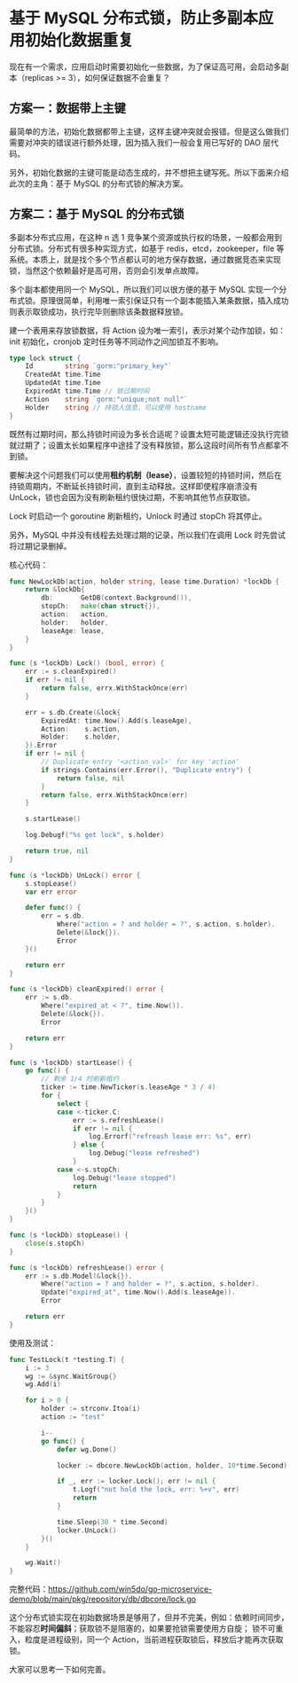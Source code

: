 # 基于 MySQL 分布式锁，防止多副本应用初始化数据重复

现在有一个需求，应用启动时需要初始化一些数据，为了保证高可用，会启动多副本（replicas >= 3），如何保证数据不会重复？

## 方案一：数据带上主键
最简单的方法，初始化数据都带上主键，这样主键冲突就会报错。但是这么做我们需要对冲突的错误进行额外处理，因为插入我们一般会复用已写好的 DAO 层代码。

另外，初始化数据的主键可能是动态生成的，并不想把主键写死。所以下面来介绍此次的主角：基于 MySQL 的分布式锁的解决方案。

## 方案二：基于 MySQL 的分布式锁

多副本分布式应用，在这种 n 选 1 竞争某个资源或执行权的场景，一般都会用到分布式锁。分布式有很多种实现方式，如基于 redis，etcd，zookeeper，file 等系统。本质上，就是找个多个节点都认可的地方保存数据，通过数据竞态来实现锁，当然这个依赖最好是高可用，否则会引发单点故障。

多个副本都使用同一个 MySQL，所以我们可以很方便的基于 MySQL 实现一个分布式锁。原理很简单，利用唯一索引保证只有一个副本能插入某条数据，插入成功则表示取锁成功，执行完毕则删除该条数据释放锁。

建一个表用来存放锁数据，将 Action 设为唯一索引，表示对某个动作加锁，如：init 初始化，cronjob 定时任务等不同动作之间加锁互不影响。

```go
type lock struct {
    Id        string `gorm:"primary_key"`
    CreatedAt time.Time
    UpdatedAt time.Time
    ExpiredAt time.Time // 锁过期时间
    Action    string `gorm:"unique;not null"`
    Holder    string // 持锁人信息，可以使用 hostname
}
```

既然有过期时间，那么持锁时间设为多长合适呢？设置太短可能逻辑还没执行完锁就过期了；设置太长如果程序中途挂了没有释放锁，那么这段时间所有节点都拿不到锁。

要解决这个问题我们可以使用**租约机制（lease）**，设置较短的持锁时间，然后在持锁周期内，不断延长持锁时间，直到主动释放。这样即使程序崩溃没有 UnLock，锁也会因为没有刷新租约很快过期，不影响其他节点获取锁。

Lock 时启动一个 goroutine 刷新租约，Unlock 时通过 stopCh 将其停止。

另外，MySQL 中并没有线程去处理过期的记录，所以我们在调用 Lock 时先尝试将过期记录删掉。

核心代码：
```go
func NewLockDb(action, holder string, lease time.Duration) *lockDb {
	return &lockDb{
		db:       GetDB(context.Background()),
		stopCh:   make(chan struct{}),
		action:   action,
		holder:   holder,
		leaseAge: lease,
	}
}

func (s *lockDb) Lock() (bool, error) {
	err := s.cleanExpired()
	if err != nil {
		return false, errx.WithStackOnce(err)
	}

	err = s.db.Create(&lock{
		ExpiredAt: time.Now().Add(s.leaseAge),
		Action:    s.action,
		Holder:    s.holder,
	}).Error
	if err != nil {
		// Duplicate entry '<action_val>' for key 'action'
		if strings.Contains(err.Error(), "Duplicate entry") {
			return false, nil
		}
		return false, errx.WithStackOnce(err)
	}

	s.startLease()

	log.Debugf("%s get lock", s.holder)

	return true, nil
}

func (s *lockDb) UnLock() error {
	s.stopLease()
	var err error

	defer func() {
		err = s.db.
			Where("action = ? and holder = ?", s.action, s.holder).
			Delete(&lock{}).
			Error
	}()

	return err
}

func (s *lockDb) cleanExpired() error {
	err := s.db.
		Where("expired_at < ?", time.Now()).
		Delete(&lock{}).
		Error

	return err
}

func (s *lockDb) startLease() {
	go func() {
		// 剩余 1/4 时刷新租约
		ticker := time.NewTicker(s.leaseAge * 3 / 4)
		for {
			select {
			case <-ticker.C:
				err := s.refreshLease()
				if err != nil {
					log.Errorf("refreash lease err: %s", err)
				} else {
					log.Debug("lease refreshed")
				}
			case <-s.stopCh:
				log.Debug("lease stopped")
				return
			}
		}
	}()
}

func (s *lockDb) stopLease() {
	close(s.stopCh)
}

func (s *lockDb) refreshLease() error {
	err := s.db.Model(&lock{}).
		Where("action = ? and holder = ?", s.action, s.holder).
		Update("expired_at", time.Now().Add(s.leaseAge)).
		Error

	return err
}
```

使用及测试：
```go
func TestLock(t *testing.T) {
	i := 3
	wg := &sync.WaitGroup{}
	wg.Add(i)

	for i > 0 {
		holder := strconv.Itoa(i)
		action := "test"

		i--
		go func() {
			defer wg.Done()

			locker := dbcore.NewLockDb(action, holder, 10*time.Second)

			if _, err := locker.Lock(); err != nil {
				t.Logf("not hold the lock, err: %+v", err)
				return
			}

			time.Sleep(30 * time.Second)
			locker.UnLock()
		}()
	}

	wg.Wait()
}
```

完整代码：https://github.com/win5do/go-microservice-demo/blob/main/pkg/repository/db/dbcore/lock.go

这个分布式锁实现在初始数据场景是够用了，但并不完美，例如：依赖时间同步，不能容忍**时间偏斜**；获取锁不是阻塞的，如果要抢锁需要使用方自旋； 锁不可重入，粒度是进程级别，同一个 Action，当前进程获取锁后，释放后才能再次获取锁。

大家可以思考一下如何完善。